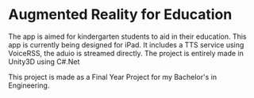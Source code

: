 # Augmented Reality for Education
 The app is aimed for kindergarten students to aid in their education. This app is currently being designed for 
 iPad. It includes a TTS service using VoiceRSS, the aduio is streamed directly.
 The project is entirely made in Unity3D using C#.Net
 
 This project is made as a Final Year Project for my Bachelor's in Engineering.
